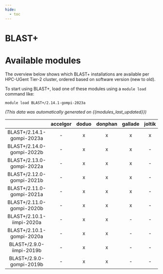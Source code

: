 ```yaml
---
hide:
  - toc
---
```


BLAST+
======

# Available modules


The overview below shows which BLAST+ installations are available per HPC-UGent Tier-2 cluster, ordered based on software version (new to old).

To start using BLAST+, load one of these modules using a `module load` command like:

```shell
module load BLAST+/2.14.1-gompi-2023a
```

*(This data was automatically generated on {{modules_last_updated}})*  

| |accelgor|doduo|donphan|gallade|joltik|shinx|skitty|
| :---: | :---: | :---: | :---: | :---: | :---: | :---: | :---: |
|BLAST+/2.14.1-gompi-2023a|-|x|x|x|x|x|x|
|BLAST+/2.14.0-gompi-2022b|-|x|x|x|-|-|-|
|BLAST+/2.13.0-gompi-2022a|-|x|x|x|-|-|-|
|BLAST+/2.12.0-gompi-2021b|-|x|x|x|-|-|-|
|BLAST+/2.11.0-gompi-2021a|-|x|x|x|-|-|-|
|BLAST+/2.11.0-gompi-2020b|-|x|x|x|-|-|-|
|BLAST+/2.10.1-iimpi-2020a|-|x|x|-|-|-|-|
|BLAST+/2.10.1-gompi-2020a|-|x|x|-|-|-|-|
|BLAST+/2.9.0-iimpi-2019b|-|x|x|-|-|-|-|
|BLAST+/2.9.0-gompi-2019b|-|x|x|-|-|-|-|
